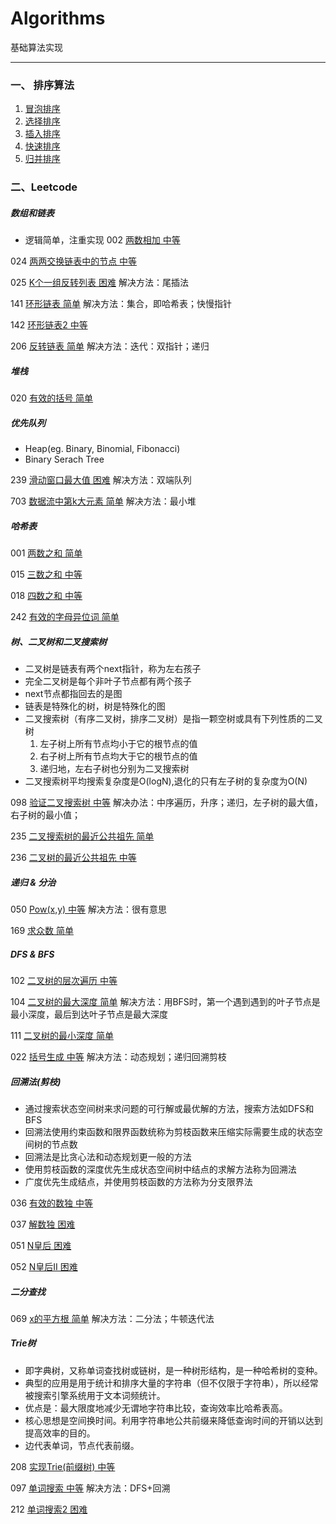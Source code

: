 # Algorithms
基础算法实现

***

###  一、 排序算法
1. [冒泡排序](https://github.com/luhao2013/Algorithms/blob/master/sort_algorithm/bubble_sort.py)
2. [选择排序](https://github.com/luhao2013/Algorithms/blob/master/sort_algorithm/selection_sort.py)
3. [插入排序](https://github.com/luhao2013/Algorithms/blob/master/sort_algorithm/insert_sort.py)
4. [快速排序](https://github.com/luhao2013/Algorithms/blob/master/sort_algorithm/quick_sort.py)
5. [归并排序](https://github.com/luhao2013/Algorithms/blob/master/sort_algorithm/merge_sort.py)

### 二、Leetcode

##### 数组和链表

- 逻辑简单，注重实现
002 [两数相加 中等](https://github.com/luhao2013/Algorithms/blob/master/leetcode/002.%E4%B8%A4%E6%95%B0%E7%9B%B8%E5%8A%A0.py)

024 [两两交换链表中的节点 中等](https://github.com/luhao2013/Algorithms/blob/master/leetcode/24.%E4%B8%A4%E4%B8%A4%E4%BA%A4%E6%8D%A2%E9%93%BE%E8%A1%A8%E4%B8%AD%E7%9A%84%E8%8A%82%E7%82%B9.py)

025 [K个一组反转列表 困难](https://github.com/luhao2013/Algorithms/blob/master/leetcode/25.K%E4%B8%AA%E4%B8%80%E7%BB%84%E5%8F%8D%E8%BD%AC%E5%88%97%E8%A1%A8.py) 解决方法：尾插法

141 [环形链表 简单](<https://github.com/luhao2013/Algorithms/blob/master/leetcode/141.%E7%8E%AF%E5%BD%A2%E9%93%BE%E8%A1%A8.py>) 解决方法：集合，即哈希表；快慢指针

142 [环形链表2 中等](<https://github.com/luhao2013/Algorithms/blob/master/leetcode/142.%E7%8E%AF%E5%BD%A2%E9%93%BE%E8%A1%A82.py>)

206  [反转链表 简单](<https://github.com/luhao2013/Algorithms/blob/master/leetcode/206.%E5%8F%8D%E8%BD%AC%E9%93%BE%E8%A1%A8.py>) 解决方法：迭代：双指针；递归

##### 堆栈
 020 [有效的括号 简单](https://github.com/luhao2013/Algorithms/blob/master/leetcode/20.%E6%9C%89%E6%95%88%E7%9A%84%E6%8B%AC%E5%8F%B7.py)

##### 优先队列

- Heap(eg. Binary, Binomial, Fibonacci)
- Binary Serach Tree

239 [滑动窗口最大值 困难](https://github.com/luhao2013/Algorithms/blob/master/leetcode/239.%E6%BB%91%E5%8A%A8%E7%AA%97%E5%8F%A3%E6%9C%80%E5%A4%A7%E5%80%BC.py) 解决方法：双端队列

703 [数据流中第k大元素 简单](https://github.com/luhao2013/Algorithms/blob/master/leetcode/703.%E6%95%B0%E6%8D%AE%E6%B5%81%E4%B8%AD%E7%9A%84%E7%AC%ACK%E5%A4%A7%E5%85%83%E7%B4%A0.py) 解决方法：最小堆

##### 哈希表
001 [两数之和 简单](https://github.com/luhao2013/Algorithms/blob/master/leetcode/001.%E4%B8%A4%E6%95%B0%E4%B9%8B%E5%92%8C.py)

015 [三数之和 中等](https://github.com/luhao2013/Algorithms/blob/master/leetcode/015.%E4%B8%89%E6%95%B0%E4%B9%8B%E5%92%8C.py)

018 [四数之和 中等](https://github.com/luhao2013/Algorithms/blob/master/leetcode/018.%E5%9B%9B%E6%95%B0%E4%B9%8B%E5%92%8C.py)

242 [有效的字母异位词 简单](https://github.com/luhao2013/Algorithms/blob/master/leetcode/242.%E6%9C%89%E6%95%88%E7%9A%84%E5%AD%97%E6%AF%8D%E5%BC%82%E4%BD%8D%E8%AF%8D.py)

##### 树、二叉树和二叉搜索树
- 二叉树是链表有两个next指针，称为左右孩子
- 完全二叉树是每个非叶子节点都有两个孩子
- next节点都指回去的是图
- 链表是特殊化的树，树是特殊化的图
- 二叉搜索树（有序二叉树，排序二叉树）是指一颗空树或具有下列性质的二叉树 
    1. 左子树上所有节点均小于它的根节点的值
    2. 右子树上所有节点均大于它的根节点的值
    3. 递归地，左右子树也分别为二叉搜索树
- 二叉搜索树平均搜索复杂度是O(logN),退化的只有左子树的复杂度为O(N)

098 [验证二叉搜索树 中等](https://github.com/luhao2013/Algorithms/blob/master/leetcode/098.%E9%AA%8C%E8%AF%81%E4%BA%8C%E5%8F%89%E6%90%9C%E7%B4%A2%E6%A0%91.py) 解决办法：中序遍历，升序；递归，左子树的最大值，右子树的最小值；

235 [二叉搜索树的最近公共祖先 简单](https://github.com/luhao2013/Algorithms/blob/master/leetcode/235.%20%E4%BA%8C%E5%8F%89%E6%90%9C%E7%B4%A2%E6%A0%91%E7%9A%84%E6%9C%80%E8%BF%91%E5%85%AC%E5%85%B1%E7%A5%96%E5%85%88.py)

236 [二叉树的最近公共祖先 中等](https://github.com/luhao2013/Algorithms/blob/master/leetcode/236.%20%E4%BA%8C%E5%8F%89%E6%A0%91%E7%9A%84%E6%9C%80%E8%BF%91%E5%85%AC%E5%85%B1%E7%A5%96%E5%85%88.py)

##### 递归 & 分治
050 [Pow(x,y) 中等](https://github.com/luhao2013/Algorithms/blob/master/leetcode/050.Pow(x%2Cn).py) 解决方法：很有意思

169 [求众数 简单](https://github.com/luhao2013/Algorithms/blob/master/leetcode/169.%20%E6%B1%82%E4%BC%97%E6%95%B0%20%E7%AE%80%E5%8D%95.py)

##### DFS & BFS
102 [二叉树的层次遍历 中等](https://github.com/luhao2013/Algorithms/blob/master/leetcode/102.%20%E4%BA%8C%E5%8F%89%E6%A0%91%E7%9A%84%E5%B1%82%E6%AC%A1%E9%81%8D%E5%8E%86.py)

104 [二叉树的最大深度 简单](https://github.com/luhao2013/Algorithms/blob/master/leetcode/104.%20%E4%BA%8C%E5%8F%89%E6%A0%91%E7%9A%84%E6%9C%80%E5%A4%A7%E6%B7%B1%E5%BA%A6.py) 解决方法：用BFS时，第一个遇到遇到的叶子节点是最小深度，最后到达叶子节点是最大深度

111 [二叉树的最小深度 简单](https://github.com/luhao2013/Algorithms/blob/master/leetcode/111.%20%E4%BA%8C%E5%8F%89%E6%A0%91%E7%9A%84%E6%9C%80%E5%B0%8F%E6%B7%B1%E5%BA%A6.py)

022 [括号生成 中等](https://github.com/luhao2013/Algorithms/blob/master/leetcode/022.%E6%8B%AC%E5%8F%B7%E7%94%9F%E6%88%90.py) 解决方法：动态规划；递归回溯剪枝

##### 回溯法(剪枝)
- 通过搜索状态空间树来求问题的可行解或最优解的方法，搜索方法如DFS和BFS
- 回溯法使用约束函数和限界函数统称为剪枝函数来压缩实际需要生成的状态空间树的节点数
- 回溯法是比贪心法和动态规划更一般的方法
- 使用剪枝函数的深度优先生成状态空间树中结点的求解方法称为回溯法
- 广度优先生成结点，并使用剪枝函数的方法称为分支限界法

036 [有效的数独 中等]()

037 [解数独 困难]()

051 [N皇后 困难](https://github.com/luhao2013/Algorithms/blob/master/leetcode/051.N%E7%9A%87%E5%90%8E.py)

052 [N皇后II 困难]()

##### 二分查找

069 [x的平方根 简单](https://github.com/luhao2013/Algorithms/blob/master/leetcode/069.x%E7%9A%84%E5%B9%B3%E6%96%B9%E6%A0%B9.py) 解决方法：二分法；牛顿迭代法

##### Trie树
- 即字典树，又称单词查找树或链树，是一种树形结构，是一种哈希树的变种。
- 典型的应用是用于统计和排序大量的字符串（但不仅限于字符串），所以经常被搜索引擎系统用于文本词频统计。
- 优点是：最大限度地减少无谓地字符串比较，查询效率比哈希表高。
- 核心思想是空间换时间。利用字符串地公共前缀来降低查询时间的开销以达到提高效率的目的。
- 边代表单词，节点代表前缀。

208 [实现Trie(前缀树) 中等](https://github.com/luhao2013/Algorithms/blob/master/leetcode/208.%E5%AE%9E%E7%8E%B0%20Trie%20(%E5%89%8D%E7%BC%80%E6%A0%91).py)

097 [单词搜索 中等](https://github.com/luhao2013/Algorithms/blob/master/leetcode/097.%E5%8D%95%E8%AF%8D%E6%90%9C%E7%B4%A2.py) 解决方法：DFS+回溯

212 [单词搜索2 困难](https://github.com/luhao2013/Algorithms/blob/master/leetcode/212.%E5%8D%95%E8%AF%8D%E6%90%9C%E7%B4%A22.py)
